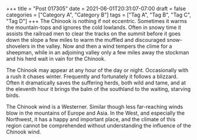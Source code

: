 +++
title = "Post 017305"
date = 2021-06-01T20:31:07-07:00
draft = false
categories = ["Category A", "Category B"]
tags = ["Tag A", "Tag B", "Tag C", "Tag D"]
+++
The Chinook is nothing if not eccentric. Sometimes it warms the mountain-tops and ignores the cold lowlands. Often in snowy time it assists the railroad men to clear the tracks on the summit before it goes down the slope a few miles to warm the muffled and discouraged snow-shovelers in the valley. Now and then a wind tempers the clime for a sheepman, while in an adjoining valley only a few miles away the stockman and his herd wait in vain for the Chinook.

The Chinook may appear at any hour of the day or night. Occasionally with a rush it chases winter. Frequently and fortunately it follows a blizzard. Often it dramatically saves the suffering herds, both wild and tame, and at the eleventh hour it brings the balm of the southland to the waiting, starving birds.

The Chinook wind is a Westerner. Similar though less far-reaching winds blow in the mountains of Europe and Asia. In the West, and especially the Northwest, it has a happy and important place, and the climate of this region cannot be comprehended without understanding the influence of the Chinook wind.
